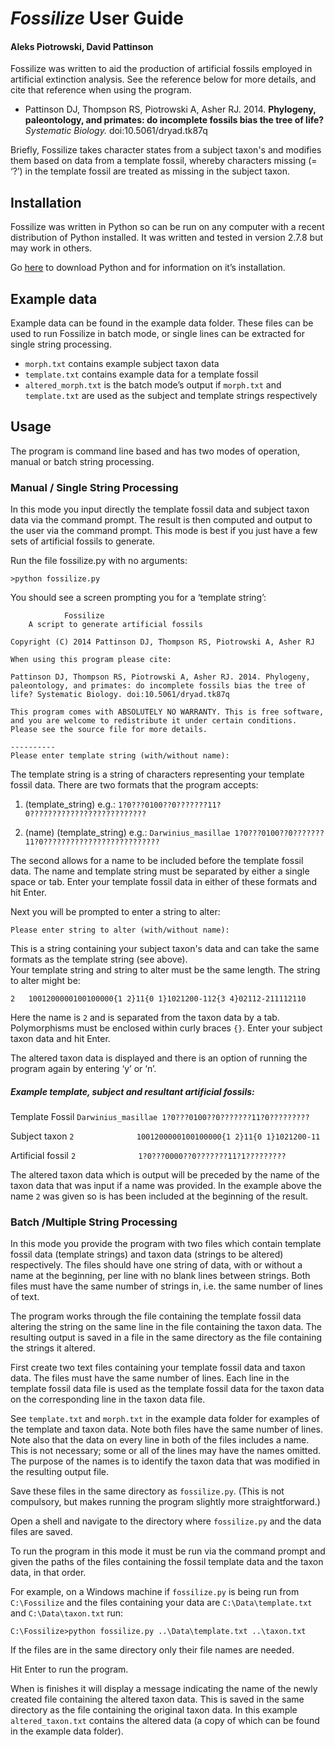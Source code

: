# *Fossilize* User Guide
#### Aleks Piotrowski, David Pattinson

Fossilize was written to aid the production of artificial fossils employed in artificial extinction analysis. See the reference below for more details, and cite that reference when using the program.

- Pattinson DJ, Thompson RS, Piotrowski A, Asher RJ. 2014. **Phylogeny, paleontology, and primates: do incomplete fossils bias the tree of life?** *Systematic Biology.* doi:10.5061/dryad.tk87q

Briefly, Fossilize takes character states from a subject taxon's and modifies them based on data from a template fossil, whereby characters missing (= ‘?’) in the template fossil are treated as missing in the subject taxon.

## Installation

Fossilize was written in Python so can be run on any computer with a recent distribution of Python installed. It was written and tested in version 2.7.8 but may work in others. 

Go [here](https://www.python.org/downloads/) to download Python and for information on it’s installation.

## Example data

Example data can be found in the example data folder. These files can be used to run Fossilize in batch mode, or single lines can be extracted for single string processing.

- `morph.txt` contains example subject taxon data
- `template.txt` contains example data for a template fossil
- `altered_morph.txt` is the batch mode’s output if `morph.txt` and `template.txt` are used as the subject and template strings respectively

## Usage

The program is command line based and has two modes of operation, manual or batch string processing.

### Manual / Single String Processing

In this mode you input directly the template fossil data and subject taxon data via the command prompt. The result is then computed and output to the user via the command prompt. This mode is best if you just have a few sets of artificial fossils to generate.

Run the file fossilize.py with no arguments:

~~~
>python fossilize.py
~~~

You should see a screen prompting you for a ‘template string’:

~~~
			Fossilize
	A script to generate artificial fossils

Copyright (C) 2014 Pattinson DJ, Thompson RS, Piotrowski A, Asher RJ

When using this program please cite:

Pattinson DJ, Thompson RS, Piotrowski A, Asher RJ. 2014. Phylogeny, paleontology, and primates: do incomplete fossils bias the tree of life? Systematic Biology. doi:10.5061/dryad.tk87q

This program comes with ABSOLUTELY NO WARRANTY. This is free software, and you are welcome to redistribute it under certain conditions. Please see the source file for more details.

----------
Please enter template string (with/without name):
~~~

The template string is a string of characters representing your template fossil data.
There are two formats that the program accepts:

1. (template_string)
 e.g.: `1?0???0100??0???????11?0??????????????????????????`

2. (name) (template_string)
 e.g.: `Darwinius_masillae 1?0???0100??0???????11?0??????????????????????????`

The second allows for a name to be included before the template fossil data. The name and template string must be separated by either a single space or tab. Enter your template fossil data in either of these formats and hit Enter.

Next you will be prompted to enter a string to alter:

~~~
Please enter string to alter (with/without name):
~~~

This is a string containing your subject taxon's data and can take the same formats as the template string (see above).  
Your template string and string to alter must be the same length.
The string to alter might be:

~~~
2	1001200000100100000{1 2}11{0 1}1021200-112{3 4}02112-211112110
~~~

Here the name is `2` and is separated from the taxon data by a tab. Polymorphisms must be enclosed within curly braces `{}`. Enter your subject taxon data and hit Enter.

The altered taxon data is displayed and there is an option of running the program again by entering ‘y’ or ‘n’.

##### Example template, subject and resultant artificial fossils:

Template Fossil	
`Darwinius_masillae	1?0???0100??0???????11?0?????????`

Subject taxon
`2				1001200000100100000{1 2}11{0 1}1021200-11`

Artificial fossil
`2				1?0???0000??0???????11?1?????????`

The altered taxon data which is output will be preceded by the name of the taxon data that was input if a name was provided. In the example above the name `2` was given so is has been included at the beginning of the result.

### Batch /Multiple String Processing

In this mode you provide the program with two files which contain template fossil data (template strings) and taxon data (strings to be altered) respectively. The files should have one string of data, with or without a name at the beginning, per line with no blank lines between strings. Both files must have the same number of strings in, i.e. the same number of lines of text.

The program works through the file containing the template fossil data altering the string on the same line in the file containing the taxon data. The resulting output is saved in a file in the same directory as the file containing the strings it altered.

First create two text files containing your template fossil data and taxon data. The files must have the same number of lines. Each line in the template fossil data file is used as the template fossil data for the taxon data on the corresponding line in the taxon data file. 

See `template.txt` and `morph.txt` in the example data folder for examples of the template and taxon data. Note both files have the same number of lines. Note also that the data on every line in both of the files includes a name. This is not necessary; some or all of the lines may have the names omitted. The purpose of the names is to identify the taxon data that was modified in the resulting output file.

Save these files in the same directory as `fossilize.py`. (This is not compulsory, but makes running the program slightly more straightforward.)

Open a shell and navigate to the directory where `fossilize.py` and the data files are saved.

To run the program in this mode it must be run via the command prompt and given the paths of the files containing the fossil template data and the taxon data, in that order.

For example, on a Windows machine if `fossilize.py` is being run from `C:\Fossilize` and the files containing your data are `C:\Data\template.txt` and `C:\Data\taxon.txt` run:

~~~
C:\Fossilize>python fossilize.py ..\Data\template.txt ..\taxon.txt
~~~

If the files are in the same directory only their file names are needed.

Hit Enter to run the program.

When is finishes it will display a message indicating the name of the newly created file containing the altered taxon data. This is saved in the same directory as the file containing the original taxon data. In this example `altered_taxon.txt` contains the altered data (a copy of which can be found in the example data folder).
